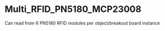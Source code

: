 # Multi_RFID_PN5180_MCP23008
 Can read from 6 PN5180 RFID modules per object/breakout board instance

